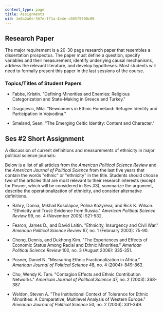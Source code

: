 ```yaml
---
content_type: page
title: Assignments
uid: 1e8a2a6e-567e-ff1a-4b4e-c005f5790c09
---
```


Research Paper
--------------

The major requirement is a 20-30 page research paper that resembles a dissertation prospectus. The paper must define a question, specify variables and their measurement, identify underlying causal mechanisms, address the relevant literature, and develop hypotheses. Most students will need to formally present this paper in the last sessions of the course.

### Topics/Titles of Student Papers

*   Fabbe, Kristin. "Defining Minorities and Enemies: Religious Categorization and State-Making in Greece and Turkey."  
    
*   Dragojevic, Mila. "Newcomers in Ethnic Homeland: Refugee Identity and Participation in Vojvodina."  
    
*   Smeland, Sean. "The Emerging Celtic Identity: Content and Character."

Ses #2 Short Assignment
-----------------------

A discussion of current definitions and measurements of ethnicity in major political science journals:

Below is a list of all articles from the _American Political Science Review_ and the _American Journal of Political Science_ from the last five years that contain the words "ethnic" or "ethnicity" in the title. Students should choose two of the articles that are most relevant to their research interests (except for Posner, which will be considered in Ses #3), summarize the argument, describe the operationalization of ethnicity, and consider alternative definitions.

*   Bahry, Donna, Mikhail Kosolapov, Polina Kozyreva, and Rick K. Wilson. "Ethnicity and Trust: Evidence from Russia." _American Political Science Review_ 99, no. 4 (November 2005): 521-532.  
    
*   Fearon, James D., and David Laitin. "Ethnicity, Insurgency and Civil War." _American Political Science Review_ 97, no. 1 (February 2003): 75-90.  
    
*   Chong, Dennis, and Dukhong Kim. "The Experiences and Effects of Economic Status Among Racial and Ethnic Minorities." _American Political Science Review_ 100, no. 3 (August 2006): 335-351.  
    
*   Posner, Daniel N. "Measuring Ethnic Fractionalization in Africa." _American Journal of Political Science_ 48, no. 4 (2004): 849-863.  
    
*   Cho, Wendy K. Tam. "Contagion Effects and Ethnic Contribution Networks." _American Journal of Political Science_ 47, no. 2 (2003): 368-387.  
    
*   Weldon, Steven A. "The Institutional Context of Tolerance for Ethnic Minorities: A Comparative, Multilevel Analysis of Western Europe." _American Journal of Political Science_ 50, no. 2 (2006): 331-349.